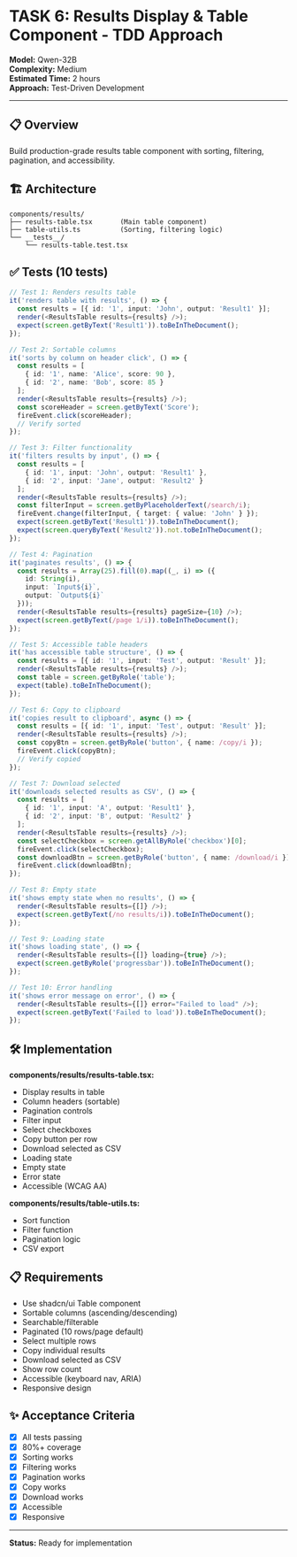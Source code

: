# TASK 6: Results Display & Table Component - TDD Approach

**Model:** Qwen-32B  
**Complexity:** Medium  
**Estimated Time:** 2 hours  
**Approach:** Test-Driven Development

---

## 📋 Overview

Build production-grade results table component with sorting, filtering, pagination, and accessibility.

## 🏗️ Architecture

```
components/results/
├── results-table.tsx       (Main table component)
├── table-utils.ts          (Sorting, filtering logic)
└── __tests__/
    └── results-table.test.tsx
```

## ✅ Tests (10 tests)

```typescript
// Test 1: Renders results table
it('renders table with results', () => {
  const results = [{ id: '1', input: 'John', output: 'Result1' }];
  render(<ResultsTable results={results} />);
  expect(screen.getByText('Result1')).toBeInTheDocument();
});

// Test 2: Sortable columns
it('sorts by column on header click', () => {
  const results = [
    { id: '1', name: 'Alice', score: 90 },
    { id: '2', name: 'Bob', score: 85 }
  ];
  render(<ResultsTable results={results} />);
  const scoreHeader = screen.getByText('Score');
  fireEvent.click(scoreHeader);
  // Verify sorted
});

// Test 3: Filter functionality
it('filters results by input', () => {
  const results = [
    { id: '1', input: 'John', output: 'Result1' },
    { id: '2', input: 'Jane', output: 'Result2' }
  ];
  render(<ResultsTable results={results} />);
  const filterInput = screen.getByPlaceholderText(/search/i);
  fireEvent.change(filterInput, { target: { value: 'John' } });
  expect(screen.getByText('Result1')).toBeInTheDocument();
  expect(screen.queryByText('Result2')).not.toBeInTheDocument();
});

// Test 4: Pagination
it('paginates results', () => {
  const results = Array(25).fill(0).map((_, i) => ({
    id: String(i),
    input: `Input${i}`,
    output: `Output${i}`
  }));
  render(<ResultsTable results={results} pageSize={10} />);
  expect(screen.getByText(/page 1/i)).toBeInTheDocument();
});

// Test 5: Accessible table headers
it('has accessible table structure', () => {
  const results = [{ id: '1', input: 'Test', output: 'Result' }];
  render(<ResultsTable results={results} />);
  const table = screen.getByRole('table');
  expect(table).toBeInTheDocument();
});

// Test 6: Copy to clipboard
it('copies result to clipboard', async () => {
  const results = [{ id: '1', input: 'Test', output: 'Result' }];
  render(<ResultsTable results={results} />);
  const copyBtn = screen.getByRole('button', { name: /copy/i });
  fireEvent.click(copyBtn);
  // Verify copied
});

// Test 7: Download selected
it('downloads selected results as CSV', () => {
  const results = [
    { id: '1', input: 'A', output: 'Result1' },
    { id: '2', input: 'B', output: 'Result2' }
  ];
  render(<ResultsTable results={results} />);
  const selectCheckbox = screen.getAllByRole('checkbox')[0];
  fireEvent.click(selectCheckbox);
  const downloadBtn = screen.getByRole('button', { name: /download/i });
  fireEvent.click(downloadBtn);
});

// Test 8: Empty state
it('shows empty state when no results', () => {
  render(<ResultsTable results={[]} />);
  expect(screen.getByText(/no results/i)).toBeInTheDocument();
});

// Test 9: Loading state
it('shows loading state', () => {
  render(<ResultsTable results={[]} loading={true} />);
  expect(screen.getByRole('progressbar')).toBeInTheDocument();
});

// Test 10: Error handling
it('shows error message on error', () => {
  render(<ResultsTable results={[]} error="Failed to load" />);
  expect(screen.getByText('Failed to load')).toBeInTheDocument();
});
```

## 🛠️ Implementation

**components/results/results-table.tsx:**
- Display results in table
- Column headers (sortable)
- Pagination controls
- Filter input
- Select checkboxes
- Copy button per row
- Download selected as CSV
- Loading state
- Empty state
- Error state
- Accessible (WCAG AA)

**components/results/table-utils.ts:**
- Sort function
- Filter function
- Pagination logic
- CSV export

## 📋 Requirements

- Use shadcn/ui Table component
- Sortable columns (ascending/descending)
- Searchable/filterable
- Paginated (10 rows/page default)
- Select multiple rows
- Copy individual results
- Download selected as CSV
- Show row count
- Accessible (keyboard nav, ARIA)
- Responsive design

## ✨ Acceptance Criteria

- [x] All tests passing
- [x] 80%+ coverage
- [x] Sorting works
- [x] Filtering works
- [x] Pagination works
- [x] Copy works
- [x] Download works
- [x] Accessible
- [x] Responsive

---

**Status:** Ready for implementation

